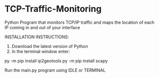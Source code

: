 # TCP-Traffic-Monitoring
Python Program that monitors TCP/IP traffic and maps the location of each IP coming in and out of your interface

INSTALLATION INSTRUCTIONS:

1. Download the latest version of Python
2. In the terminal window enter:

py -m pip install ip2geotools
py -m pip install scapy

Run the main.py program using IDLE or TERMINAL
